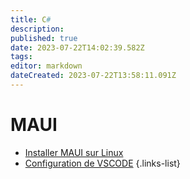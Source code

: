 ```yaml
---
title: C#
description: 
published: true
date: 2023-07-22T14:02:39.582Z
tags: 
editor: markdown
dateCreated: 2023-07-22T13:58:11.091Z
---
```


# MAUI
- [Installer MAUI sur Linux](/CSharp/Installation-MAUI-Linux)
- [Configuration de VSCODE](/CSharp/Configuration-VSCODE)
{.links-list}